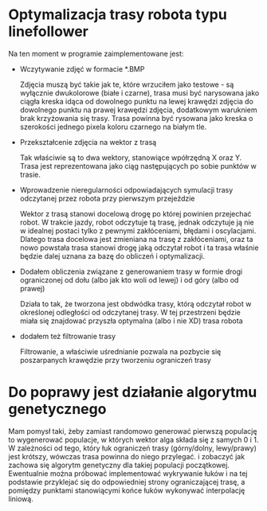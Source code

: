 # Optymalizacja trasy robota typu linefollower

Na ten moment w programie zaimplementowane jest:
- Wczytywanie zdjęć w formacie *.BMP
  
  Zdjęcia muszą być takie jak te, które wrzuciłem jako testowe - są wyłącznie dwukolorowe (białe i czarne), trasa musi być narysowana jako ciągła kreska idąca od dowolnego punktu na lewej krawędzi zdjęcia do dowolnego punktu na prawej krawędzi zdjęcia, dodatkowym warukniem brak krzyżowania się trasy. Trasa powinna być rysowana jako kreska o szerokości jednego pixela koloru czarnego na białym tle.

- Przekształcenie zdjęcia na wektor z trasą

  Tak właściwie są to dwa wektory, stanowiące wpółrzędną X oraz Y. Trasa jest reprezentowana jako ciąg następujących po sobie punktów w trasie.
  
- Wprowadzenie nieregularności odpowiadających symulacji trasy odczytanej przez robota przy pierwszym przejeździe
  
  Wektor z trasą stanowi docelową drogę po której powinien przejechać robot. W trakcie jazdy, robot odczytuje tą trasę, jednak odczytuje ją nie w idealnej postaci tylko z pewnymi zakłóceniami, błędami i oscylacjami. Dlatego trasa docelowa jest zmieniana na trasę z zakłóceniami, oraz ta nowo powstała trasa stanowi drogę jaką odczytał robot i ta trasa właśnie będzie dalej uznana za bazę do obliczeń i optymalizacji.

- Dodałem obliczenia związane z generowaniem trasy w formie drogi ograniczonej od dołu (albo jak kto woli od lewej) i od góry (albo od prawej)

  Działa to tak, że tworzona jest obdwódka trasy, którą odczytał robot w określonej odległości od odczytanej trasy. W tej przestrzeni będzie miała się znajdować przyszła optymalna (albo i nie XD) trasa robota

- dodałem też filtrowanie trasy

  Filtrowanie, a właściwie uśrednianie pozwala na pozbycie się poszarpanych krawędzie przy tworzeniu ograniczeń trasy

# Do poprawy jest działanie algorytmu genetycznego
Mam pomysł taki, żeby zamiast randomowo generować pierwszą populację to wygenerować populacje, w których wektor alga składa się z samych 0 i 1. W zależności od tego, który łuk ograniczeń trasy (górny/dolny, lewy/prawy) jest krótszy, wówczas trasa powinna do niego przylegać. i zobaczyć jak zachowa się algorytm genetyczny dla takiej populacji początkowej.
Ewentualnie można próbować implementować wykrywanie łuków i na tej podstawie przyklejać się do odpowiedniej strony ograniczającej trasę, a pomiędzy punktami stanowiącymi końce łuków wykonywać interpolację liniową.
